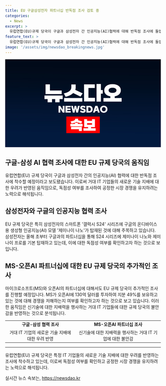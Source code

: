```yaml
---
title: EU 구글삼성전자 파트너십 반독점 조사 검토 중
categories:
  - News
excerpt: >
  유럽연합(EU)규제 당국이 구글과 삼성전자 간 인공지능(AI)협력에 대해 반독점 조사에 돌입할 것으로 시사됐다. EU 경쟁 담당 수석 부집행위원장은 구글의 온디바이스용 생성형 인공지능(AI) 모델 제미나이 나노가 삼성전자의 스마트폰 갤럭시 S24 시리즈에 탑재된 사안에 대해 더 잘 파악하기 위한 조사를 예고했다. 또한, 마이크로소프트(MS)와 오픈AI 간의 파트너십에 대한 추가 조사도 예고되었는데, 이러한 움직임은 전세계 규제 당국의 신기술 지배력에 대한 우려를 반영하고 있다.
feature_text: >
  유럽연합(EU)규제 당국이 구글과 삼성전자 간 인공지능(AI)협력에 대해 반독점 조사에 돌입할 것으로 시사됐다. EU 경쟁 담당 수석 부집행위원장은 구글의 온디바이스용 생성형 인공지능(AI) 모델 제미나이 나노가 삼성전자의 스마트폰 갤럭시 S24 시리즈에 탑재된 사안에 대해 더 잘 파악하기 위한 조사를 예고했다. 또한, 마이크로소프트(MS)와 오픈AI 간의 파트너십에 대한 추가 조사도 예고되었는데, 이러한 움직임은 전세계 규제 당국의 신기술 지배력에 대한 우려를 반영하고 있다.
image: '/assets/img/newsdao_breakingnews.jpg'
---
```


<p><img src="/assets/img/newsdao_breakingnews.jpg" alt="pcversion 속보" /></p>

<h2 data-ke-size="size26">구글-삼성 AI 협력 조사에 대한 EU 규제 당국의 움직임</h2>

<p data-ke-size="size16">유럽연합(EU) 규제 당국이 구글과 삼성전자 간의 인공지능(AI) 협력에 대한 반독점 조사에 착수할 예정이라고 보도됐습니다. 이로써 거대 IT 기업들의 새로운 기술 지배에 대한 우려가 반영된 움직임으로, 독점성 여부를 조사하여 공정한 시장 경쟁을 유지하려는 노력으로 해석됩니다.</p>

<h2 data-ke-size="size26">삼성전자와 구글의 인공지능 협력 조사</h2>

<p data-ke-size="size16">EU 규제 당국은 특히 삼성전자의 스마트폰 '갤럭시 S24' 시리즈에 구글의 온디바이스용 생성형 인공지능(AI) 모델 '제미나이 나노'가 탑재된 것에 대해 주목하고 있습니다. 삼성전자는 올해 초부터 구글과의 파트너십을 통해 S24 시리즈에 제미나이 나노와 제미나이 프로를 기본 탑재하고 있는데, 이에 대한 독점성 여부를 확인하고자 하는 것으로 보입니다.</p>

<h2 data-ke-size="size26">MS-오픈AI 파트너십에 대한 EU 규제 당국의 추가적인 조사</h2>

<p data-ke-size="size16">마이크로소프트(MS)와 오픈AI의 파트너십에 대해서도 EU 규제 당국이 추가적인 조사를 진행할 예정입니다. MS가 오픈AI에 130억 달러를 투자하여 지분 49%를 보유하고 있는 것에 대해 경쟁을 저해하는지 여부를 확인하고자 하는 것으로 보고 있습니다. 이러한 움직임은 신기술에 대한 지배력을 행사하는 거대 IT 기업들에 대한 규제 당국의 불안감을 반영하는 것으로 분석됩니다.</p>

<table>
    <tr>
        <td style="text-align: center; height: 17px;"><b>구글-삼성 협력 조사</b></td>
        <td style="text-align: center; height: 17px;"><b>MS-오픈AI 파트너십 조사</b></td>
    </tr>
    <tr>
        <td style="text-align: center; height: 17px;">거대 IT 기업의 새로운 기술 지배에 대한 우려 반영</td>
        <td style="text-align: center; height: 17px;">신기술에 대한 지배력을 행사하는 거대 IT 기업에 대한 불안감</td>
    </tr>
</table>

<hr>

<p data-ke-size="size16">유럽연합(EU) 규제 당국은 특정 IT 기업들의 새로운 기술 지배에 대한 우려를 반영하는 조사에 착수하고 있는데, 이로써 독점성 여부를 확인하고 공정한 시장 경쟁을 유지하려는 노력으로 해석됩니다.</p>
실시간 뉴스 속보는, <a href="https://newsdao.kr" rel="dofollow">https://newsdao.kr</a>


